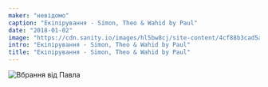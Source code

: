 ```yaml
---
maker: "невідомо"
caption: "Екіпірування - Simon, Theo & Wahid by Paul"
date: "2018-01-02"
image: "https://cdn.sanity.io/images/hl5bw8cj/site-content/4cf88b3cad5a8920a471a984b172e8f0fc7cee32-2000x2666.jpg"
intro: "Екіпірування - Simon, Theo & Wahid by Paul"
title: "Екіпірування - Simon, Theo & Wahid by Paul"
---
```


![Вбрання від Павла](https://posts.freesewing.org/uploads/outfit_wahid_theo_simon_by_paul_high_back_808c2ace5b.jpg "Вбрання від Павла")
